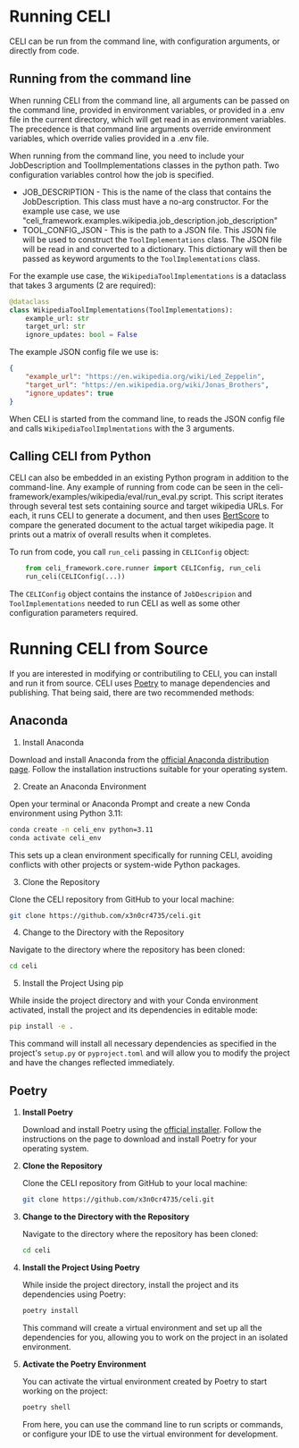 # Running CELI

CELI can be run from the command line, with configuration arguments, or directly from code.

## Running from the command line

When running CELI from the command line, all arguments can be passed on the command line, provided in environment variables, or provided in a .env file in the current directory, which will get read in as environment variables.  The precedence is that command line arguments override environment variables, which override valies provided in a .env file.

When running from the command line, you need to include your JobDescription and ToolImplementations classes in the python path.  Two configuration variables control how the job is specified.
   * JOB_DESCRIPTION - This is the name of the class that contains the JobDescription.  This class must have a no-arg constructor.  For the example use case, we use "celi_framework.examples.wikipedia.job_description.job_description"
   * TOOL_CONFIG_JSON - This is the path to a JSON file.  This JSON file will be used to construct the `ToolImplementations` class.  The JSON file will be read in and converted to a dictionary.  This dictionary will then be passed as keyword arguments to the `ToolImplementations` class.

For the example use case, the `WikipediaToolImplementations` is a dataclass that takes 3 arguments (2 are required):


```python
@dataclass
class WikipediaToolImplementations(ToolImplementations):
    example_url: str
    target_url: str
    ignore_updates: bool = False
```

The example JSON config file we use is:

```json
{
    "example_url": "https://en.wikipedia.org/wiki/Led_Zeppelin",
    "target_url": "https://en.wikipedia.org/wiki/Jonas_Brothers",
    "ignore_updates": true
}
```


When CELI is started from the command line, to reads the JSON config file and calls `WikipediaToolImplmentations` with the 3 arguments.

## Calling CELI from Python

CELI can also be embedded in an existing Python program in addition to the command-line.  Any example of running from code can be seen in the celi-framework/examples/wikipedia/eval/run_eval.py script.  This script iterates through several test sets containing source and target wikipedia URLs.  For each, it runs CELI to generate a document, and then uses [BertScore](https://arxiv.org/abs/1904.09675) to compare the generated document to the actual target wikipedia page.  It prints out a matrix of overall results when it completes.

To run from code, you call `run_celi` passing in `CELIConfig` object:

```python
    from celi_framework.core.runner import CELIConfig, run_celi
    run_celi(CELIConfig(...))
```

The `CELIConfig` object contains the instance of `JobDescripion` and `ToolImplementations` needed to run CELI as well as some other configuration parameters required.

# Running CELI from Source

If you are interested in modifying or contributiling to CELI, you can install and run it from source.  CELI uses [Poetry](https://python-poetry.org/) to manage dependencies and publishing. That being said, there are two recommended methods:

## Anaconda

1. Install Anaconda

Download and install Anaconda from the [official Anaconda distribution page](https://www.anaconda.com/products/distribution). Follow the installation instructions suitable for your operating system.

2. Create an Anaconda Environment

Open your terminal or Anaconda Prompt and create a new Conda environment using Python 3.11:

```bash
conda create -n celi_env python=3.11
conda activate celi_env
```

This sets up a clean environment specifically for running CELI, avoiding conflicts with other projects or system-wide Python packages.

3. Clone the Repository

Clone the CELI repository from GitHub to your local machine:

```bash
git clone https://github.com/x3n0cr4735/celi.git
```

4. Change to the Directory with the Repository

Navigate to the directory where the repository has been cloned:

```bash
cd celi
```

5. Install the Project Using pip

While inside the project directory and with your Conda environment activated, install the project and its dependencies in editable mode:

```bash
pip install -e .
```

This command will install all necessary dependencies as specified in the project's `setup.py` or `pyproject.toml` and will allow you to modify the project and have the changes reflected immediately. 


## Poetry

1. **Install Poetry**

   Download and install Poetry using the [official installer](https://python-poetry.org/docs/#installing-with-the-official-installer). Follow the instructions on the page to download and install Poetry for your operating system.

2. **Clone the Repository**

   Clone the CELI repository from GitHub to your local machine:

   ```bash
   git clone https://github.com/x3n0cr4735/celi.git
   ```

3. **Change to the Directory with the Repository**

   Navigate to the directory where the repository has been cloned:

   ```bash
   cd celi
   ```

4. **Install the Project Using Poetry**

   While inside the project directory, install the project and its dependencies using Poetry:

   ```bash
   poetry install
   ```

   This command will create a virtual environment and set up all the dependencies for you, allowing you to work on the project in an isolated environment.

5. **Activate the Poetry Environment**

   You can activate the virtual environment created by Poetry to start working on the project:

   ```bash
   poetry shell
   ```

   From here, you can use the command line to run scripts or commands, or configure your IDE to use the virtual environment for development.


